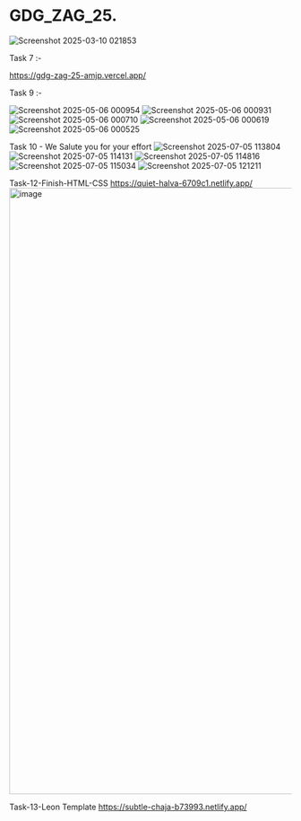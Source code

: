 # GDG_ZAG_25.

![Screenshot 2025-03-10 021853](https://github.com/user-attachments/assets/5c981694-7ac4-4b09-bf9f-69e26dbf477e)

Task 7 :-

https://gdg-zag-25-amjp.vercel.app/


Task 9 :-

![Screenshot 2025-05-06 000954](https://github.com/user-attachments/assets/f6ffc704-ef02-45ec-bba9-b2b9c582e8d2)
![Screenshot 2025-05-06 000931](https://github.com/user-attachments/assets/071bd24c-fdb0-4b2a-a1b0-77c79505f2e8)
![Screenshot 2025-05-06 000710](https://github.com/user-attachments/assets/1e1129c0-097a-4c01-a2c5-cc931deda114)
![Screenshot 2025-05-06 000619](https://github.com/user-attachments/assets/bc01313a-ec35-46d6-89a6-089d4f760517)
![Screenshot 2025-05-06 000525](https://github.com/user-attachments/assets/15928fc1-2bc1-4061-b30b-a7dde6e9a903)




Task 10 - We Salute you for your effort
![Screenshot 2025-07-05 113804](https://github.com/user-attachments/assets/ae8410ed-15d7-47ee-96c4-26906be1713c)
![Screenshot 2025-07-05 114131](https://github.com/user-attachments/assets/2dd59f19-864b-40ce-97ec-f51743dc4b25)
![Screenshot 2025-07-05 114816](https://github.com/user-attachments/assets/140598b3-c022-4bef-91f3-00f0fc47de4f)
![Screenshot 2025-07-05 115034](https://github.com/user-attachments/assets/0335dc0f-4150-47a1-bcfc-199edba65aed)
![Screenshot 2025-07-05 121211](https://github.com/user-attachments/assets/28b9b13c-9906-406b-9ce6-2176b4d7cd2f)






Task-12-Finish-HTML-CSS
https://quiet-halva-6709c1.netlify.app/
<img width="1920" height="1080" alt="image" src="https://github.com/user-attachments/assets/75c28baf-fe0d-46bc-a9ce-98813566e314" />





Task-13-Leon Template
https://subtle-chaja-b73993.netlify.app/
